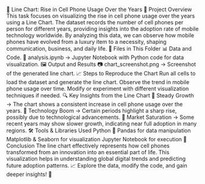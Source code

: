 📱 Line Chart: Rise in Cell Phone Usage Over the Years
📌 Project Overview
This task focuses on visualizing the rise in cell phone usage over the years using a Line Chart. The dataset records the number of cell phones per person for different years, providing insights into the adoption rate of mobile technology worldwide.
By analyzing this data, we can observe how mobile phones have evolved from a luxury item to a necessity, shaping communication, business, and daily life.
📂 Files in This Folder
📊 Data and Code.
📜 analysis.ipynb → Jupyter Notebook with Python code for data visualization.
🖼️ Output and Results
📷 chart_screenshot.png → Screenshot of the generated line chart.
📈 Steps to Reproduce the Chart
Run all cells to load the dataset and generate the line chart.
Observe the trend in mobile phone usage over time.
Modify or experiment with different visualization techniques if needed.
🔍 Key Insights from the Line Chart
📌 Steady Growth → The chart shows a consistent increase in cell phone usage over the years.
📌 Technology Boom → Certain periods highlight a sharp rise, possibly due to technological advancements.
📌 Market Saturation → Some recent years may show slower growth, indicating near full adoption in many regions.
🛠️ Tools & Libraries Used
Python 🐍
Pandas for data manipulation
Matplotlib & Seaborn for visualization
Jupyter Notebook for execution
📢 Conclusion
The line chart effectively represents how cell phones transformed from an innovation into an essential part of life. This visualization helps in understanding global digital trends and predicting future adoption patterns.
📈 Explore the data, modify the code, and gain deeper insights! 🚀
